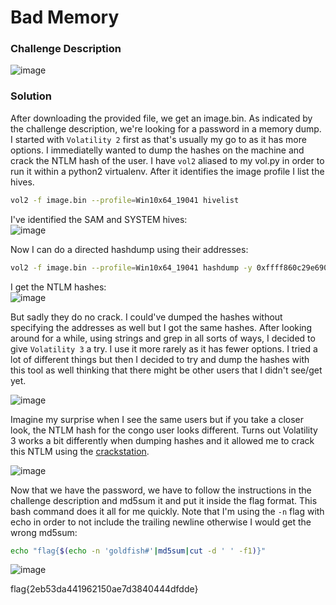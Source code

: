 # Bad Memory

### Challenge Description
![image](https://github.com/LazyTitan33/CTF-Writeups/assets/80063008/d4ae052c-6769-49c4-9c1c-0c4b58d97d03)

### Solution
After downloading the provided file, we get an image.bin. As indicated by the challenge description, we're looking for a password in a memory dump. I started with `Volatility 2` first as that's usually my go to as it has more options. I immediatelly wanted to dump the hashes on the machine and crack the NTLM hash of the user. I have `vol2` aliased to my vol.py in order to run it within a python2 virtualenv. After it identifies the image profile I list the hives. 

```bash
vol2 -f image.bin --profile=Win10x64_19041 hivelist
```
I've identified the SAM and SYSTEM hives:  
![image](https://github.com/LazyTitan33/CTF-Writeups/assets/80063008/f0e1f5b4-8ff7-427b-8361-f79acf2f5f63)

Now I can do a directed hashdump using their addresses:  

```bash
vol2 -f image.bin --profile=Win10x64_19041 hashdump -y 0xffff860c29e69000 -s 0xffff860c2d591000
```
I get the NTLM hashes:  
![image](https://github.com/LazyTitan33/CTF-Writeups/assets/80063008/93b54a88-349f-438c-a6f5-e61455b49671)

But sadly they do no crack. I could've dumped the hashes without specifying the addresses as well but I got the same hashes. After looking around for a while, using strings and grep in all sorts of ways, I decided to give `Volatility 3` a try. I use it more rarely as it has fewer options. I tried a lot of different things but then I decided to try and dump the hashes with this tool as well thinking that there might be other users that I didn't see/get yet.

![image](https://github.com/LazyTitan33/CTF-Writeups/assets/80063008/445aa031-85b5-42a1-9691-2f477fe59a53)

Imagine my surprise when I see the same users but if you take a closer look, the NTLM hash for the congo user looks different. Turns out Volatility 3 works a bit differently when dumping hashes and it allowed me to crack this NTLM using the [crackstation](https://crackstation.net).  

![image](https://github.com/LazyTitan33/CTF-Writeups/assets/80063008/2bfd8be3-1028-4987-88c6-71d7df39256e)

Now that we have the password, we have to follow the instructions in the challenge description and md5sum it and put it inside the flag format. This bash command does it all for me quickly. Note that I'm using the `-n` flag with echo in order to not include the trailing newline otherwise I would get the wrong md5sum:  

```bash
echo "flag{$(echo -n 'goldfish#'|md5sum|cut -d ' ' -f1)}"
```
![image](https://github.com/LazyTitan33/CTF-Writeups/assets/80063008/43d1cf69-2688-45b2-b0a9-806129440095)

flag{2eb53da441962150ae7d3840444dfdde}



